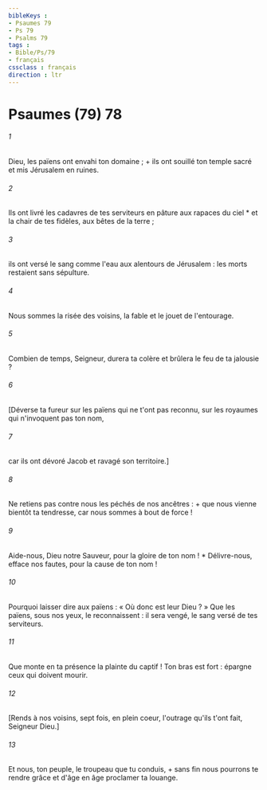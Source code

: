 ```yaml
---
bibleKeys : 
- Psaumes 79
- Ps 79
- Psalms 79
tags : 
- Bible/Ps/79
- français
cssclass : français
direction : ltr
---
```


# Psaumes (79) 78

###### 1
Dieu, les païens ont envahi ton domaine ; + ils ont souillé ton temple sacré et mis Jérusalem en ruines.
###### 2
Ils ont livré les cadavres de tes serviteurs en pâture aux rapaces du ciel * et la chair de tes fidèles, aux bêtes de la terre ;
###### 3
ils ont versé le sang comme l'eau aux alentours de Jérusalem : les morts restaient sans sépulture.
###### 4
Nous sommes la risée des voisins, la fable et le jouet de l'entourage.
###### 5
Combien de temps, Seigneur, durera ta colère et brûlera le feu de ta jalousie ?
###### 6
[Déverse ta fureur sur les païens qui ne t'ont pas reconnu, sur les royaumes qui n'invoquent pas ton nom,
###### 7
car ils ont dévoré Jacob et ravagé son territoire.]
###### 8
Ne retiens pas contre nous les péchés de nos ancêtres : + que nous vienne bientôt ta tendresse, car nous sommes à bout de force !
###### 9
Aide-nous, Dieu notre Sauveur, pour la gloire de ton nom ! * Délivre-nous, efface nos fautes, pour la cause de ton nom !
###### 10
Pourquoi laisser dire aux païens : « Où donc est leur Dieu ? » Que les païens, sous nos yeux, le reconnaissent : il sera vengé, le sang versé de tes serviteurs.
###### 11
Que monte en ta présence la plainte du captif ! Ton bras est fort : épargne ceux qui doivent mourir.
###### 12
[Rends à nos voisins, sept fois, en plein coeur, l'outrage qu'ils t'ont fait, Seigneur Dieu.]
###### 13
Et nous, ton peuple, le troupeau que tu conduis, + sans fin nous pourrons te rendre grâce et d'âge en âge proclamer ta louange.
